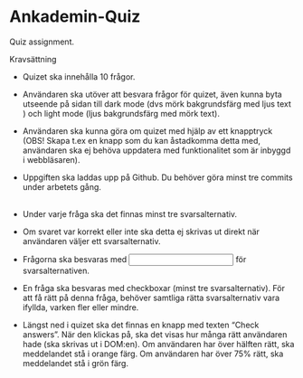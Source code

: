 # Ankademin-Quiz
Quiz assignment.

Kravsättning<br>

- Quizet ska innehålla 10 frågor.<br>
- Användaren ska utöver att besvara frågor för quizet, även kunna byta utseende på sidan till dark mode (dvs mörk bakgrundsfärg med ljus text ) och light mode (ljus bakgrundsfärg med mörk text).<br>
- Användaren ska kunna göra om quizet med hjälp av ett knapptryck (OBS! Skapa t.ex en knapp som du kan åstadkomma detta med, användaren ska ej behöva uppdatera med funktionalitet som är inbyggd i webbläsaren).<br>
- Uppgiften ska laddas upp på Github. Du behöver göra minst tre commits under arbetets gång.<br><br>

- Under varje fråga ska det finnas minst tre svarsalternativ.<br>
- Om svaret var korrekt eller inte ska detta ej skrivas ut direkt när användaren väljer ett svarsalternativ.<br>
- Frågorna ska besvaras med <input type=”radio”> för svarsalternativen.<br>
- En fråga ska besvaras med checkboxar (minst tre svarsalternativ). För att få rätt på denna fråga, behöver samtliga rätta svarsalternativ vara ifyllda, varken fler eller mindre.<br>
- Längst ned i quizet ska det finnas en knapp med texten “Check answers”. När den klickas på, ska det visas hur många rätt användaren hade (ska skrivas ut i DOM:en). Om användaren har över hälften rätt, ska meddelandet stå i orange färg. Om användaren har över 75% rätt, ska meddelandet stå i grön färg.<br>

